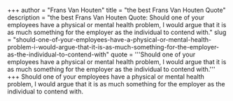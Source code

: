 +++
author = "Frans Van Houten"
title = "the best Frans Van Houten Quote"
description = "the best Frans Van Houten Quote: Should one of your employees have a physical or mental health problem, I would argue that it is as much something for the employer as the individual to contend with."
slug = "should-one-of-your-employees-have-a-physical-or-mental-health-problem-i-would-argue-that-it-is-as-much-something-for-the-employer-as-the-individual-to-contend-with"
quote = '''Should one of your employees have a physical or mental health problem, I would argue that it is as much something for the employer as the individual to contend with.'''
+++
Should one of your employees have a physical or mental health problem, I would argue that it is as much something for the employer as the individual to contend with.
